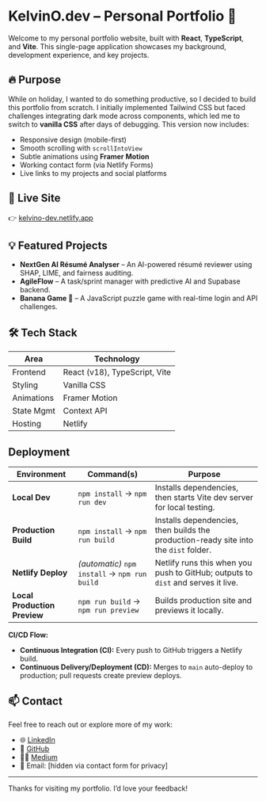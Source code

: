 # KelvinO.dev – Personal Portfolio 💼

Welcome to my personal portfolio website, built with **React**, **TypeScript**, and **Vite**. This single-page application showcases my background, development experience, and key projects.

## 🔥 Purpose

While on holiday, I wanted to do something productive,  so I decided to build this portfolio from scratch. I initially implemented Tailwind CSS but faced challenges integrating dark mode across components, which led me to switch to **vanilla CSS** after days of debugging. This version now includes:

- Responsive design (mobile-first)
- Smooth scrolling with `scrollIntoView`
- Subtle animations using **Framer Motion**
- Working contact form (via Netlify Forms)
- Live links to my projects and social platforms

## 🚀 Live Site

👉 [kelvino-dev.netlify.app](https://kelvino-dev.netlify.app)

## 💡 Featured Projects

- **NextGen AI Résumé Analyser** – An AI-powered résumé reviewer using SHAP, LIME, and fairness auditing.
- **AgileFlow** – A task/sprint manager with predictive AI and Supabase backend.
- **Banana Game 🍌** – A JavaScript puzzle game with real-time login and API challenges.

## 🛠️ Tech Stack

| Area           | Technology                      |
|----------------|----------------------------------|
| Frontend       | React (v18), TypeScript, Vite    |
| Styling        | Vanilla CSS                     |
| Animations     | Framer Motion                   |
| State Mgmt     | Context API                     |
| Hosting        | Netlify                         |

## Deployment

| Environment  | Command(s)                            | Purpose |
|--------------|---------------------------------------|---------|
| **Local Dev** | `npm install` → `npm run dev`          | Installs dependencies, then starts Vite dev server for local testing. |
| **Production Build** | `npm install` → `npm run build` | Installs dependencies, then builds the production-ready site into the `dist` folder. |
| **Netlify Deploy** | *(automatic)* `npm install` → `npm run build` | Netlify runs this when you push to GitHub; outputs to `dist` and serves it live. |
| **Local Production Preview** | `npm run build` → `npm run preview` | Builds production site and previews it locally. |

**CI/CD Flow:**  
- **Continuous Integration (CI):** Every push to GitHub triggers a Netlify build.  
- **Continuous Delivery/Deployment (CD):** Merges to `main` auto-deploy to production; pull requests create preview deploys.

## 📫 Contact

Feel free to reach out or explore more of my work:

- 🌐 [LinkedIn](https://www.linkedin.com/in/kelvinosupo/)
- 🐙 [GitHub](https://github.com/1Kelv)
- ✍🏾 [Medium](https://medium.com/@kelvinosupo)
- 📧 Email: [hidden via contact form for privacy]

---

Thanks for visiting my portfolio. I’d love your feedback!

